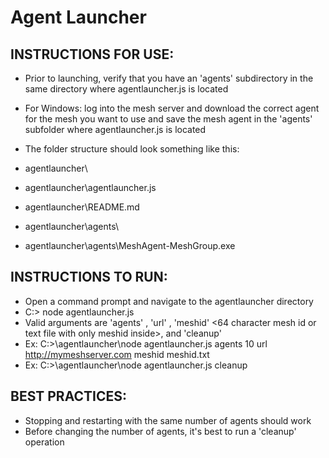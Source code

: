 ﻿# Agent Launcher
INSTRUCTIONS FOR USE:
-------------------------------------------------------
*	Prior to launching, verify that you have an 'agents' subdirectory in the same directory where agentlauncher.js is located
*	For Windows: log into the mesh server and download the correct agent for the mesh you want to use and save the mesh agent in the 'agents' subfolder where agentlauncher.js is located
*	The folder structure should look something like this:

*	agentlauncher\
*	agentlauncher\agentlauncher.js
*	agentlauncher\README.md
*	agentlauncher\agents\
*	agentlauncher\agents\MeshAgent-MeshGroup.exe

INSTRUCTIONS TO RUN:
-------------------------------------------------------
*	Open a command prompt and navigate to the agentlauncher directory
*	C:> node agentlauncher.js <argument>
*	Valid arguments are 'agents' <integer>, 'url' <string>, 'meshid' <64 character mesh id or text file with only meshid inside>, and 'cleanup'
*	Ex: C:>\agentlauncher\node agentlauncher.js agents 10 url http://mymeshserver.com meshid meshid.txt
*	Ex: C:>\agentlauncher\node agentlauncher.js cleanup 

BEST PRACTICES:
--------------------------------------------------------
*	Stopping and restarting with the same number of agents should work
*	Before changing the number of agents, it's best to run a 'cleanup' operation

